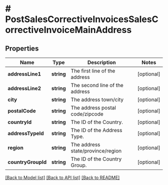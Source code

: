 # # PostSalesCorrectiveInvoicesSalesCorrectiveInvoiceMainAddress

## Properties

Name | Type | Description | Notes
------------ | ------------- | ------------- | -------------
**addressLine1** | **string** | The first line of the address | [optional]
**addressLine2** | **string** | The second line of the address | [optional]
**city** | **string** | The address town/city | [optional]
**postalCode** | **string** | The address postal code/zipcode | [optional]
**countryId** | **string** | The ID of the Country. | [optional]
**addressTypeId** | **string** | The ID of the Address Type. | [optional]
**region** | **string** | The address state/province/region | [optional]
**countryGroupId** | **string** | The ID of the Country Group. | [optional]

[[Back to Model list]](../../README.md#models) [[Back to API list]](../../README.md#endpoints) [[Back to README]](../../README.md)
